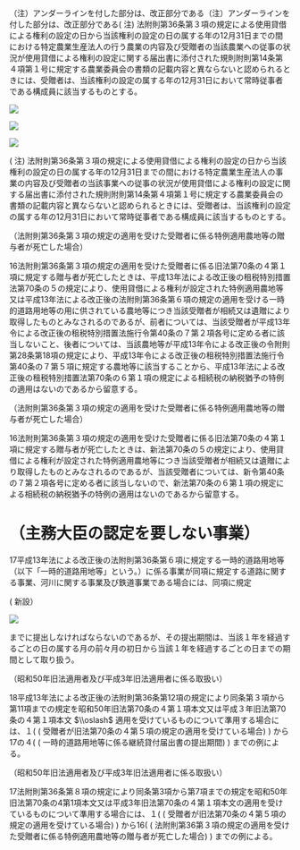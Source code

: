 （注）アンダーラインを付した部分は、改正部分である（注）アンダーラインを付した部分は、改正部分である( 注) 法附則第36条第３項の規定による使用貸借による権利の設定の日から当該権利の設定の日の属する年の12月31日までの間における特定農業生産法人の行う農業の内容及び受贈者の当該農業への従事の状況が使用貸借による権利の設定に関する届出書に添付された規則附則第14条第４項第１号に規定する農業委員会の書類の記載内容と異ならないと認められるときには、受贈者は、当該権利の設定の属する年の12月31日において常時従事者である構成員に該当するものとする。

![](https://www.nta.go.jp/tmp/8cbfbfaa-967f-43d9-822e-15262f73658e/images/ac3f5aec6220a01eb12bbbdf7715351df9e3d1750449555081dca28f10496c5b.jpg)

![](https://www.nta.go.jp/tmp/8cbfbfaa-967f-43d9-822e-15262f73658e/images/8608c131f307dfaf00b2c45163a899b48b034e00adfc79a42032902b9e57aea9.jpg)

![](https://www.nta.go.jp/tmp/8cbfbfaa-967f-43d9-822e-15262f73658e/images/ae40ee65049add0f328f0bdf7535a17c1146150130e3b21b4db668b512c5ef5c.jpg)

( 注) 法附則第36条第３項の規定による使用貸借による権利の設定の日から当該権利の設定の日の属する年の12月31日までの間における特定農業生産法人の事業の内容及び受贈者の当該事業への従事の状況が使用貸借による権利の設定に関する届出書に添付された規則附則第14条第４項第１号に規定する農業委員会の書類の記載内容と異ならないと認められるときには、受贈者は、当該権利の設定の属する年の12月31日において常時従事者である構成員に該当するものとする。

（法附則第36条第３項の規定の適用を受けた受贈者に係る特例適用農地等の贈与者が死亡した場合）

16法附則第36条第３項の規定の適用を受けた受贈者に係る旧法第70条の４第１項に規定する贈与者が死亡したときは、平成13年法による改正後の租税特別措置法第70条の５の規定により、使用貸借による権利が設定された特例適用農地等又は平成13年法による改正後の法附則第36条第６項の規定の適用を受ける一時的道路用地等の用に供されている農地等につき当該受贈者が相続又は遺贈により取得したものとみなされるのであるが、前者については、当該受贈者が平成13年令による改正後の租税特別措置法施行令第40条の７第２項各号に定める者に該当しないこと、後者については、当該農地等が平成13年令による改正後の令附則第28条第18項の規定により、平成13年令による改正後の租税特別措置法施行令第40条の７第５項に規定する農地等に該当することから、平成13年法による改正後の租税特別措置法第70条の６第１項の規定による相続税の納税猶予の特例の適用はないのであるから留意する。

（法附則第36条第３項の規定の適用を受けた受贈者に係る特例適用農地等の贈与者が死亡した場合）

16法附則第36条第３項の規定の適用を受けた受贈者に係る旧法第70条の４第１項に規定する贈与者が死亡したときは、新法第70条の５の規定により、使用貸借による権利が設定された特例適用農地等につき当該受贈者が相続又は遺贈により取得したものとみなされるのであるが、当該受贈者については、新令第40条の７第２項各号に定める者に該当しないので、新法第70条の６第１項の規定による相続税の納税猶予の特例の適用はないのであるから留意する。

# （主務大臣の認定を要しない事業）

17平成13年法による改正後の法附則第36条第６項に規定する一時的道路用地等（以下「一時的道路用地等」という。）に係る事業が同項に規定する道路に関する事業、河川に関する事業及び鉄道事業である場合には、同項に規定

( 新設）

![](https://www.nta.go.jp/tmp/8cbfbfaa-967f-43d9-822e-15262f73658e/images/20347ed3e81a1da21f9f3e3a05be13d7b7f714a5e97b8cd3dc9a06bb9b70a0f6.jpg)

までに提出しなければならないのであるが、その提出期間は、当該１年を経過するごとの日の属する月の前々月の初日から当該１年を経過するごとの日までの期間として取り扱う。

（昭和50年旧法適用者及び平成3年旧法適用者に係る取扱い）

18平成13年法による改正後の法附則第36条第12項の規定により同条第３項から第11項までの規定を昭和50年旧法第70条の４第１項本文又は平成３年旧法第70条の４第１項本文 $\\oslash$ 適用を受けているものについて準用する場合には、１( ( 受贈者が旧法第70条の４第５項の規定の適用を受けている場合) ) から17の４( ( 一時的道路用地等に係る継続貸付届出書の提出期間) ) までの例による。

（昭和50年旧法適用者及び平成3年旧法適用者に係る取扱い）

17法附則第36条第８項の規定により同条第3項から第7項までの規定を昭和50年旧法第70条の4第1項本文又は平成3年旧法第70条の４第１項本文の適用を受けているものについて準用する場合には、１( ( 受贈者が旧法第70条の４第５項の規定の適用を受けている場合) ) から16( ( 法附則第36第３項の規定の適用を受けた受贈者に係る特例適用農地等の贈与者が死亡した場合) ) までの例による。